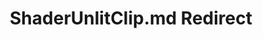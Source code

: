 ---
title: ShaderUnlitClip.md Redirect
redirect_to: /Pages/StereoKit/Default/ShaderUnlitClip.html
---